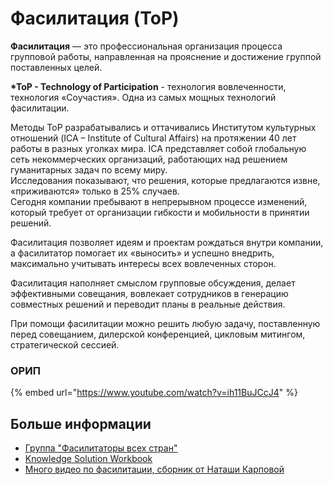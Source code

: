 # Фасилитация \(ToP\)

**Фасилитация** — это профессиональная организация процесса групповой работы, направленная на прояснение и достижение группой поставленных целей.   
  
**\*ToP - Technology of Participation** - технология вовлеченности, технология «Соучастия». Одна из самых мощных технологий фасилитации.   
  
Методы ToP разрабатывались и оттачивались Институтом культурных отношений \(ICA – Institute of Cultural Affairs\) на протяжении 40 лет работы в разных уголках мира. ICA представляет собой глобальную сеть некоммерческих организаций, работающих над решением гуманитарных задач по всему миру.   
Исследования показывают, что решения, которые предлагаются извне, «приживаются» только в 25% случаев.   
Сегодня компании пребывают в непрерывном процессе изменений, который требует от организации гибкости и мобильности в принятии решений.   
  
Фасилитация позволяет идеям и проектам рождаться внутри компании, а фасилитатор помогает их «выносить» и успешно внедрить, максимально учитывать интересы всех вовлеченных сторон.   
  
Фасилитация наполняет смыслом групповые обсуждения, делает эффективными совещания, вовлекает сотрудников в генерацию совместных решений и переводит планы в реальные действия.   
  
При помощи фасилитации можно решить любую задачу, поставленную перед совещанием, дилерской конференцией, цикловым митингом, стратегической сессией. 

### ОРИП

{% embed url="https://www.youtube.com/watch?v=ih11BuJCcJ4" %}

## Больше информации

* [Группа "Фасилитаторы всех стран"](https://www.facebook.com/groups/975343552524281)
* [Knowledge Solution Workbook](https://lookaside.fbsbx.com/file/Knowledge%20Solutions.pdf?token=AWziQjIKp5PNYUOyMc3Gn_MTlCJx6wLGwcea2TFl_laBfsreVxy4FZwVEseRwPNxwoJrVFCBT-aLDzKji101RmkkIP4glTHNnSmU2BYOe2MaiaOQzxiUYcxgWuOpoiG1zLbqRP5_VcWak6dY_6TlDtS4u5BBHog_LyPfdHUh1Ifw7i4e62lEdXlP9EjSjzIq-A6NSCQeSli7qf3kYrpcsVyw)
* [Много видео по фасилитации, сборник от Наташи Карповой](https://m.youtube.com/channel/UCGyjo_8rR5aJa5bTetWaZyw?view_as=subscriber)



